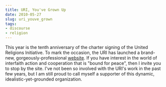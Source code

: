 ```yaml
---
title: URI, You've Grown Up
date: 2010-05-27
slug: uri_youve_grown
tags:
- discourse
- religion
---
```


This year is the  tenth anniversary of the charter signing of the United
Religions Initiative. To mark the occasion, the URI has launched a brand-new,
gorgeously-professional [website](http://www.uri.org). If you have
interest in the world of interfaith action and cooperation that is "bound for
peace", then I invite you to stop by the site. I've not been so involved with
the URI's work in the past few years, but I am still proud to call myself a
supporter of this dynamic, idealistic-yet-grounded organization.
